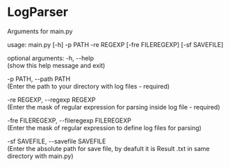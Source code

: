 # LogParser

Arguments for main.py

usage: main.py [-h] -p PATH -re REGEXP [-fre FILEREGEXP] [-sf SAVEFILE]

optional arguments:
  -h, --help  
(show this help message and exit)
  
  -p PATH, --path PATH  
(Enter the path to your directory with log files - required)
  
  -re REGEXP, --regexp REGEXP  
(Enter the mask of regular expression for parsing inside log file - required)
                        
  -fre FILEREGEXP, --fileregexp FILEREGEXP  
(Enter the mask of regular expression to define log files for parsing)
                        
  -sf SAVEFILE, --savefile SAVEFILE  
(Enter the absolute path for save file, by deafult it is Result <time>.txt in same directory with main.py)
  
